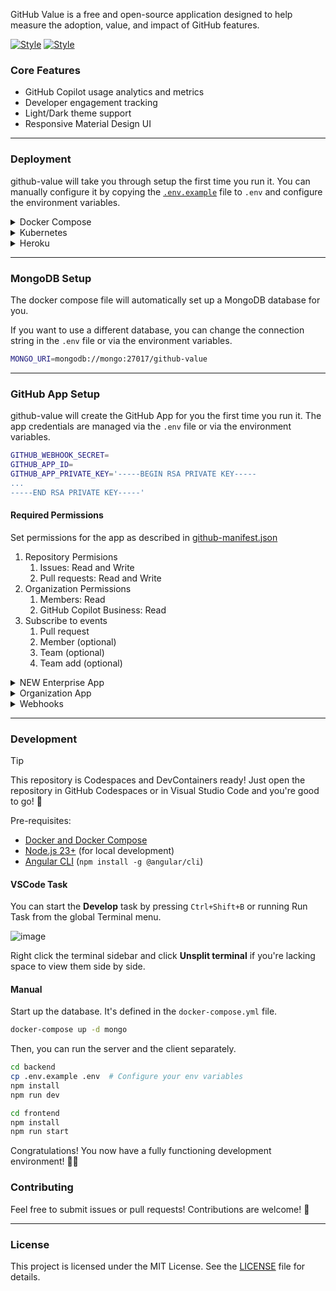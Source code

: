 GitHub Value is a free and open-source application designed to help measure the adoption, value, and impact of GitHub features.

[![Style](https://github.com/user-attachments/assets/09c494cd-fbdb-4b8e-9cb3-696371e9487a)](https://github.com/settings/appearance#gh-dark-mode-only)
[![Style](https://github.com/user-attachments/assets/aca22119-b996-4bd4-b215-63874cce91c1)](https://github.com/settings/appearance#gh-light-mode-only)

### Core Features

- GitHub Copilot usage analytics and metrics
- Developer engagement tracking
- Light/Dark theme support
- Responsive Material Design UI

------------

### Deployment

github-value will take you through setup the first time you run it. You can manually configure it by copying the [`.env.example`](./.env.example) file to `.env` and configure the environment variables.

<details>
  <summary>Docker Compose</summary>

  Install [docker compose](https://docs.docker.com/compose/install/) and run one command.

  ```bash
  docker-compose up
  ```
</details>

<details>
  <summary>Kubernetes</summary>

  @MattG57 has built a Kubernetes deployment for github-value. You can find it [here](https://github.com/MattG57/gvm-chart).

  If you want to deploy it to your own cluster, you can use the following command.
</details>

<details>
  <summary>Heroku</summary>

  You can deploy the application to [Heroku](https://www.heroku.com/) using the [Heroku CLI](https://devcenter.heroku.com/articles/heroku-cli#install-with-an-installer).

  <b>WARNING: Deploying to Heroku will cost you about $17/month.</b>

  Login, create a new app, and deploy the application.

  ```bash
  heroku login

  # If new app, create it
  heroku create your-app-name

  # Set stack to container
  heroku stack:set container -a your-app-name

  # Push and deploy
  git push heroku main

  # Check the logs
  heroku logs --tail

  # Check the status of the app
  heroku ps

  # Open the app in the browser
  heroku open
  ```

  The first time you visit the app it will walk you through creating the GitHub App in your organization.

  You will need to manually add the [config vars](https://devcenter.heroku.com/articles/config-vars) to the Heroku app. You can also edit config vars from your app’s `Settings` tab in the [Heroku Dashboard](https://dashboard.heroku.com/).
  
  ```bash
  # Set all config vars
  heroku config:set GITHUB_APP_ID="1234567"
  heroku config:set GITHUB_APP_INSTALLATION_ID="12345678"
  heroku config:set GITHUB_APP_PRIVATE_KEY="$(cat path/to/secret.key)"
  heroku config:set GITHUB_WEBHOOK_SECRET="secret"
  heroku config:set WEBHOOK_PROXY_URL="https://smee.io/123" # You can get this URL from your app after it starts
  heroku config:set BASE_URL="https://octodemo-9e26d32b64b8.herokuapp.com" # This is the URL of your Heroku app

  # Verify that the config vars are set correctly
  heroku config

  # Restart the app
  heroku restart -a app_name
  ```
</details>

------------

### MongoDB Setup

The docker compose file will automatically set up a MongoDB database for you.

If you want to use a different database, you can change the connection string in the `.env` file or via the environment variables.

```bash
MONGO_URI=mongodb://mongo:27017/github-value
```

------------

### GitHub App Setup

github-value will create the GitHub App for you the first time you run it. The app credentials are managed via the `.env` file or via the environment variables.

```bash
GITHUB_WEBHOOK_SECRET=
GITHUB_APP_ID=
GITHUB_APP_PRIVATE_KEY='-----BEGIN RSA PRIVATE KEY-----
...
-----END RSA PRIVATE KEY-----'
```

#### Required Permissions

Set permissions for the app as described in [github-manifest.json](./backend/github-manifest.json)

1. Repository Permisions
   1. Issues: Read and Write
   2. Pull requests: Read and Write
2. Organization Permissions
   1. Members: Read
   2. GitHub Copilot Business: Read
3. Subscribe to events
   1. Pull request
   2. Member (optional)
   3. Team (optional)
   4. Team add (optional)

<details>
  <summary>NEW Enterprise App</summary>

  If you have multiple organizations you'd like to monitor copilot usage for, you can now [create GitHub Apps for use within the Enterprise](https://github.blog/changelog/2024-10-22-enterprises-can-create-github-apps-for-use-within-the-enterprise/).

  1. [Registering a GitHub App](https://docs.github.com/en/enterprise-cloud@latest/apps/creating-github-apps/registering-a-github-app/registering-a-github-app#registering-a-github-app)
  2. Set permissions as described in [permissions](#required-permissions)
</details>

<details>
  <summary>Organization App</summary>
  You can create an organization app directly from github-value. On your first launch when you visit the website it will take you through setup. Simply click register and follow the instructions. You can also optionally use an existing app.
</details>

<details>
  <summary>Webhooks</summary>
  github-value uses webhooks to receive events from GitHub. We automatically create the webhook for you using smee.io. You can also use your own webhook URL by setting the `WEBHOOK_PROXY_URL` environment variable or by changing the setting Webhook URL on the settings page.

  ```bash
  WEBHOOK_PROXY_URL=https://5950-2601-589-4885-e850-b1eb-a754-b856-6038.ngrok-free.app
  ```

  Ensure that the webhook URL is sending requests to the path `/api/github/webhooks`.

  Example: `https://5950-2601-589-4885-e850-b1eb-a754-b856-6038.ngrok-free.app/api/github/webhooks`

  ![image](https://github.com/user-attachments/assets/baed5eb7-4007-4881-bd99-53eba1636246)
</details>

------------

### Development

> [!TIP]
> This repository is Codespaces and DevContainers ready! Just open the repository in GitHub Codespaces or in Visual Studio Code and you're good to go! 🚀

Pre-requisites:

- [Docker and Docker Compose](https://docs.docker.com/compose/install/)
- [Node.js 23+](https://nodejs.org/en) (for local development)
- [Angular CLI](https://angular.dev/tools/cli/setup-local#install-the-angular-cli) (`npm install -g @angular/cli`)

#### VSCode Task

You can start the **Develop** task by pressing `Ctrl+Shift+B` or running Run Task from the global Terminal menu.

![image](https://github.com/user-attachments/assets/7ae066e7-654b-4569-bacc-652edac1e0b1)

Right click the terminal sidebar and click **Unsplit terminal** if you're lacking space to view them side by side.

#### Manual

Start up the database. It's defined in the `docker-compose.yml` file.

```bash
docker-compose up -d mongo
```

Then, you can run the server and the client separately.

```bash
cd backend
cp .env.example .env  # Configure your env variables
npm install
npm run dev
```

```bash
cd frontend
npm install
npm run start
```

Congratulations! You now have a fully functioning development environment! 🧑‍💻

### Contributing

Feel free to submit issues or pull requests! Contributions are welcome! 🤗

------------

### License

This project is licensed under the MIT License. See the [LICENSE](./LICENSE) file for details.
